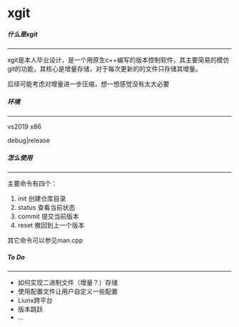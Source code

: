 # xgit


##### 什么是xgit

---

xgit是本人毕业设计，是一个用原生c++编写的版本控制软件，其主要简易的模仿git的功能，其核心是增量存储，对于每次更新的的文件只存储其增量。

后续可能考虑对增量进一步压缩，想一想感觉没有太大必要



##### 环境

---

vs2019 x86

debug|release



##### 怎么使用

---

主要命令有四个：

1. init           创建仓库目录
2. status      查看当前状态
3. commit    提交当前版本
4. reset         撤回到上一个版本

其它命令可以参见man.cpp



##### To Do

---

- 如何实现二进制文件（增量？）存储
- 使用配置文件让用户自定义一些配置
- Liunx跨平台
- 版本跳跃
- ...

